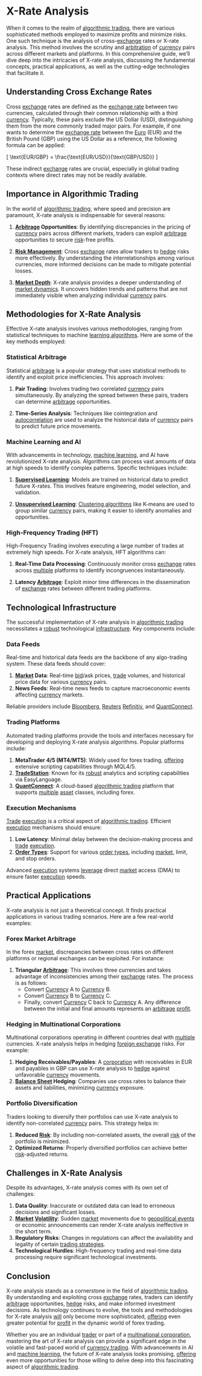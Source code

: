 # X-Rate Analysis

When it comes to the realm of [algorithmic trading](../a/algorithmic_trading.md), there are various sophisticated methods employed to maximize profits and minimize risks. One such technique is the analysis of cross-[exchange](../e/exchange.md) rates or X-rate analysis. This method involves the scrutiny and [arbitration](../a/arbitration.md) of [currency](../c/currency.md) pairs across different markets and platforms. In this comprehensive guide, we’ll dive deep into the intricacies of X-rate analysis, discussing the fundamental concepts, practical applications, as well as the cutting-edge technologies that facilitate it.

## Understanding Cross Exchange Rates

Cross [exchange](../e/exchange.md) rates are defined as the [exchange rate](../e/exchange_rate.md) between two currencies, calculated through their common relationship with a third [currency](../c/currency.md). Typically, these pairs exclude the US Dollar (USD), distinguishing them from the more commonly traded major pairs. For example, if one wants to determine the [exchange rate](../e/exchange_rate.md) between the [Euro](../e/euro.md) (EUR) and the British Pound (GBP) using the US Dollar as a reference, the following formula can be applied:

\[
\text{EUR/GBP} = \frac{\text{EUR/USD}}{\text{GBP/USD}}
\]

These indirect [exchange](../e/exchange.md) rates are crucial, especially in global trading contexts where direct rates may not be readily available.

## Importance in Algorithmic Trading

In the world of [algorithmic trading](../a/algorithmic_trading.md), where speed and precision are paramount, X-rate analysis is indispensable for several reasons:

1. **[Arbitrage](../a/arbitrage.md) Opportunities**: By identifying discrepancies in the pricing of [currency](../c/currency.md) pairs across different markets, traders can exploit [arbitrage](../a/arbitrage.md) opportunities to secure [risk](../r/risk.md)-free profits.
   
2. **[Risk Management](../r/risk_management.md)**: Cross [exchange](../e/exchange.md) rates allow traders to [hedge](../h/hedge.md) risks more effectively. By understanding the interrelationships among various currencies, more informed decisions can be made to mitigate potential losses.

3. **[Market Depth](../m/market_depth.md)**: X-rate analysis provides a deeper understanding of [market dynamics](../m/market_dynamics.md). It uncovers hidden trends and patterns that are not immediately visible when analyzing individual [currency](../c/currency.md) pairs.

## Methodologies for X-Rate Analysis

Effective X-rate analysis involves various methodologies, ranging from statistical techniques to machine [learning algorithms](../l/learning_algorithms_in_trading.md). Here are some of the key methods employed:

### Statistical Arbitrage

Statistical [arbitrage](../a/arbitrage.md) is a popular strategy that uses statistical methods to identify and exploit price inefficiencies. This approach involves:

1. **Pair Trading**: Involves trading two correlated [currency](../c/currency.md) pairs simultaneously. By analyzing the spread between these pairs, traders can determine [arbitrage](../a/arbitrage.md) opportunities.
   
2. **Time-Series Analysis**: Techniques like cointegration and [autocorrelation](../a/autocorrelation.md) are used to analyze the historical data of [currency](../c/currency.md) pairs to predict future price movements.

### Machine Learning and AI

With advancements in technology, [machine learning](../m/machine_learning.md), and AI have revolutionized X-rate analysis. Algorithms can process vast amounts of data at high speeds to identify complex patterns. Specific techniques include:

1. **[Supervised Learning](../s/supervised_learning.md)**: Models are trained on historical data to predict future X-rates. This involves feature engineering, model selection, and validation.
   
2. **[Unsupervised Learning](../u/unsupervised_learning.md)**: [Clustering algorithms](../c/clustering_algorithms.md) like K-means are used to group similar [currency](../c/currency.md) pairs, making it easier to identify anomalies and opportunities.

### High-Frequency Trading (HFT)

High-Frequency Trading involves executing a large number of trades at extremely high speeds. For X-rate analysis, HFT algorithms can:

1. **Real-Time Data Processing**: Continuously monitor cross [exchange](../e/exchange.md) rates across [multiple](../m/multiple.md) platforms to identify incongruences instantaneously.
   
2. **Latency [Arbitrage](../a/arbitrage.md)**: Exploit minor time differences in the dissemination of [exchange](../e/exchange.md) rates between different trading platforms.

## Technological Infrastructure

The successful implementation of X-rate analysis in [algorithmic trading](../a/algorithmic_trading.md) necessitates a [robust](../r/robust.md) technological [infrastructure](../i/infrastructure.md). Key components include:

### Data Feeds

Real-time and historical data feeds are the backbone of any algo-trading system. These data feeds should cover:

1. **[Market](../m/market.md) Data**: Real-time [bid](../b/bid.md)/ask prices, [trade](../t/trade.md) volumes, and historical price data for various [currency](../c/currency.md) pairs.
2. **News Feeds**: Real-time news feeds to capture macroeconomic events affecting [currency](../c/currency.md) markets.

Reliable providers include [Bloomberg](../b/bloomberg.md), [Reuters](../r/reuters.md) [Refinitiv](https://www.refinitiv.com/en), and [QuantConnect](https://www.quantconnect.com/).

### Trading Platforms

Automated trading platforms provide the tools and interfaces necessary for developing and deploying X-rate analysis algorithms. Popular platforms include:

1. **MetaTrader 4/5 (MT4/MT5)**: Widely used for forex trading, [offering](../o/offering.md) extensive scripting capabilities through MQL4/5.
2. **[TradeStation](../t/tradestation.md)**: Known for its [robust](../r/robust.md) analytics and scripting capabilities via EasyLanguage.
3. **[QuantConnect](../q/quantconnect.md)**: A cloud-based [algorithmic trading](../a/algorithmic_trading.md) platform that supports [multiple](../m/multiple.md) [asset](../a/asset.md) classes, including forex.

### Execution Mechanisms

[Trade](../t/trade.md) [execution](../e/execution.md) is a critical aspect of [algorithmic trading](../a/algorithmic_trading.md). Efficient [execution](../e/execution.md) mechanisms should ensure:

1. **Low Latency**: Minimal delay between the decision-making process and [trade](../t/trade.md) [execution](../e/execution.md).
2. **[Order Types](../o/order_types_in_trading.md)**: Support for various [order types](../o/order_types_in_trading.md), including [market](../m/market.md), limit, and stop orders.

Advanced [execution](../e/execution.md) systems [leverage](../l/leverage.md) direct [market](../m/market.md) access (DMA) to ensure faster [execution](../e/execution.md) speeds.

## Practical Applications

X-rate analysis is not just a theoretical concept. It finds practical applications in various trading scenarios. Here are a few real-world examples:

### Forex Market Arbitrage

In the forex [market](../m/market.md), discrepancies between cross rates on different platforms or regional exchanges can be exploited. For instance:

1. **Triangular [Arbitrage](../a/arbitrage.md)**: This involves three currencies and takes advantage of inconsistencies among their [exchange](../e/exchange.md) rates. The process is as follows:
   - Convert [Currency](../c/currency.md) A to [Currency](../c/currency.md) B.
   - Convert [Currency](../c/currency.md) B to [Currency](../c/currency.md) C.
   - Finally, convert [Currency](../c/currency.md) C back to [Currency](../c/currency.md) A.
   Any difference between the initial and final amounts represents an [arbitrage](../a/arbitrage.md) [profit](../p/profit.md).

### Hedging in Multinational Corporations

Multinational corporations operating in different countries deal with [multiple](../m/multiple.md) currencies. X-rate analysis helps in hedging [foreign exchange](../f/foreign_exchange.md) risks. For example:

1. **Hedging Receivables/Payables**: A [corporation](../c/corporation.md) with receivables in EUR and payables in GBP can use X-rate analysis to [hedge](../h/hedge.md) against unfavorable [currency](../c/currency.md) movements.
2. **[Balance Sheet](../b/balance_sheet.md) Hedging**: Companies use cross rates to balance their assets and liabilities, minimizing [currency](../c/currency.md) exposure.

### Portfolio Diversification

Traders looking to diversify their portfolios can use X-rate analysis to identify non-correlated [currency](../c/currency.md) pairs. This strategy helps in:

1. **Reduced [Risk](../r/risk.md)**: By including non-correlated assets, the overall [risk](../r/risk.md) of the portfolio is minimized.
2. **Optimized Returns**: Properly diversified portfolios can achieve better [risk](../r/risk.md)-adjusted returns.

## Challenges in X-Rate Analysis

Despite its advantages, X-rate analysis comes with its own set of challenges:

1. **Data Quality**: Inaccurate or outdated data can lead to erroneous decisions and significant losses.
2. **[Market](../m/market.md) [Volatility](../v/volatility.md)**: Sudden [market](../m/market.md) movements due to [geopolitical events](../g/geopolitical_events.md) or economic announcements can render X-rate analysis ineffective in the short term.
3. **Regulatory Risks**: Changes in regulations can affect the availability and legality of certain [trading strategies](../t/trading_strategies.md).
4. **Technological Hurdles**: High-frequency trading and real-time data processing require significant technological investments.

## Conclusion

X-rate analysis stands as a cornerstone in the field of [algorithmic trading](../a/algorithmic_trading.md). By understanding and exploiting cross [exchange](../e/exchange.md) rates, traders can identify [arbitrage](../a/arbitrage.md) opportunities, [hedge](../h/hedge.md) risks, and make informed investment decisions. As technology continues to evolve, the tools and methodologies for X-rate analysis [will](../w/will.md) only become more sophisticated, [offering](../o/offering.md) even greater potential for [profit](../p/profit.md) in the dynamic world of forex trading.

Whether you are an individual [trader](../t/trader.md) or part of a [multinational corporation](../m/multinational_corporation.md), mastering the art of X-rate analysis can provide a significant edge in the volatile and fast-paced world of [currency trading](../c/currency_trading_strategies.md). With advancements in AI and [machine learning](../m/machine_learning.md), the future of X-rate analysis looks promising, [offering](../o/offering.md) even more opportunities for those willing to delve deep into this fascinating aspect of [algorithmic trading](../a/algorithmic_trading.md).
